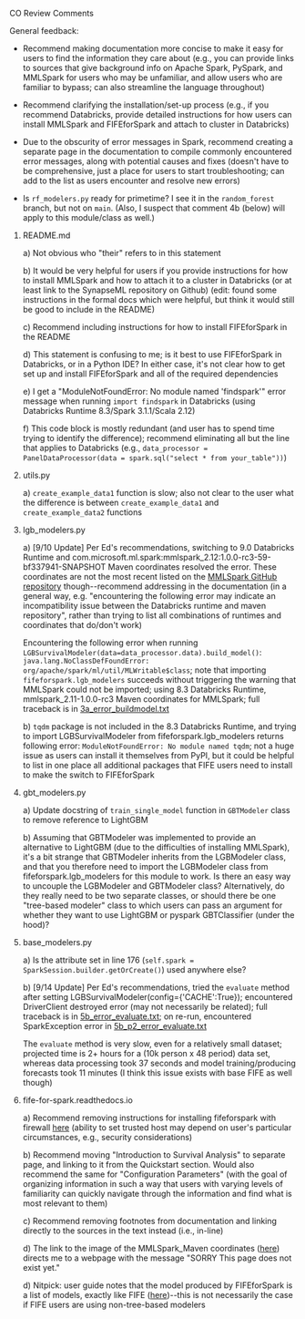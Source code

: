 CO Review Comments

General feedback:

- Recommend making documentation more concise to make it easy for users to find the information they care about
(e.g., you can provide links to sources that give background info on Apache Spark, PySpark, and MMLSpark 
for users who may be unfamiliar, and allow users who are familiar to bypass; can also streamline the language
throughout)

- Recommend clarifying the installation/set-up process (e.g., if you recommend Databricks, provide detailed
instructions for how users can install MMLSpark and FIFEforSpark and attach to cluster in Databricks)

- Due to the obscurity of error messages in Spark, recommend creating a separate page in the documentation to compile
commonly encountered error messages, along with potential causes and fixes (doesn't have to be comprehensive, 
just a place for users to start troubleshooting; can add to the list as users encounter and resolve new errors)

- Is `rf_modelers.py` ready for primetime? I see it in the `random_forest` branch, but not on `main`. (Also, I suspect
that comment 4b (below) will apply to this module/class as well.)


1) README.md

    a) Not obvious who "their" refers to in this statement

    b) It would be very helpful for users if you provide instructions for how to install MMLSpark and how 
	to attach it to a cluster in Databricks (or at least link to the SynapseML repository on Github)
	(edit: found some instructions in the formal docs which were helpful, but think it would still be 
	good to include in the README)

    c) Recommend including instructions for how to install FIFEforSpark in the README

    d) This statement is confusing to me; is it best to use FIFEforSpark in Databricks, or in a Python IDE?
	In either case, it's not clear how to get set up and install FIFEforSpark and all of the required dependencies

    e) I get a "ModuleNotFoundError: No module named 'findspark'" error message when running `import findspark`
	in Databricks (using Databricks Runtime 8.3/Spark 3.1.1/Scala 2.12)

    f) This code block is mostly redundant (and user has to spend time trying to identify the difference);
	recommend eliminating all but the line that applies to Databricks
	(e.g., `data_processor = PanelDataProcessor(data = spark.sql("select * from your_table"))`)

2) utils.py

    a) `create_example_data1` function is slow; also not clear to the user what the difference is between
	`create_example_data1` and `create_example_data2` functions

3) lgb_modelers.py

    a) [9/10 Update] Per Ed's recommendations, switching to 9.0 Databricks Runtime and 
	com.microsoft.ml.spark:mmlspark_2.12:1.0.0-rc3-59-bf337941-SNAPSHOT Maven coordinates resolved the error.
	These coordinates are not the most recent listed on the [MMLSpark GitHub repository](https://github.com/microsoft/SynapseML)
	though--recommend addressing in the documentation (in a general way, e.g. "encountering the following error may
	indicate an incompatibility issue between the Databricks runtime and maven repository", rather than
	trying to list all combinations of runtimes and coordinates that do/don't work)

	Encountering the following error when running `LGBSurvivalModeler(data=data_processor.data).build_model()`:
	`java.lang.NoClassDefFoundError: org/apache/spark/ml/util/MLWritable$class`; note that importing 
	`fifeforspark.lgb_modelers` succeeds without triggering the warning that MMLSpark could not be imported;
	using 8.3 Databricks Runtime, mmlspark_2.11-1.0.0-rc3 Maven coordinates for MMLSpark; full traceback is in 
	[3a_error_buildmodel.txt](3a_error_buildmodel.txt)

    b) `tqdm` package is not included in the 8.3 Databricks Runtime, and trying to import LGBSurvivalModeler
	from fifeforspark.lgb_modelers returns following error: `ModuleNotFoundError: No module named tqdm`;
	not a huge issue as users can install it themselves from PyPI, but it could be helpful to list in one place
	all additional packages that FIFE users need to install to make the switch to FIFEforSpark

4) gbt_modelers.py

    a) Update docstring of `train_single_model` function in `GBTModeler` class to remove reference to LightGBM

    b) Assuming that GBTModeler was implemented to provide an alternative to LightGBM (due to the difficulties of
	installing MMLSpark), it's a bit strange that GBTModeler inherits from the LGBModeler class, and that 
	you therefore need to import the LGBModeler class from fifeforspark.lgb_modelers for this module to work. 
	Is there an easy way to uncouple the LGBModeler and GBTModeler class? Alternatively, do they really need 
	to be two separate classes, or should there be one "tree-based modeler" class to which users can pass
	an argument for whether they want to use LightGBM or pyspark GBTClassifier (under the hood)?

5) base_modelers.py

    a) Is the attribute set in line 176 (`self.spark = SparkSession.builder.getOrCreate()`) used anywhere else?

    b) [9/14 Update] Per Ed's recommendations, tried the `evaluate` method after setting 
	LGBSurvivalModeler(config={'CACHE':True}); encountered DriverClient destroyed error (may not necessarily
	be related); full traceback is in [5b_error_evaluate.txt](5b_error_evaluate.txt); on re-run, encountered
	SparkException error in [5b_p2_error_evaluate.txt](5b_p2_error_evaluate.txt)

	The `evaluate` method is very slow, even for a relatively small dataset; projected time is 2+ hours for
	a (10k person x 48 period) data set, whereas data processing took 37 seconds and model training/producing
	forecasts took 11 minutes (I think this issue exists with base FIFE as well though)

6) fife-for-spark.readthedocs.io

    a) Recommend removing instructions for installing fifeforspark with firewall 
	[here](https://fife-for-spark.readthedocs.io/en/latest/user_guide.html) (ability to set trusted host 
	may depend on user's particular circumstances, e.g., security considerations)

    b) Recommend moving "Introduction to Survival Analysis" to separate page, and linking to it from the 
	Quickstart section. Would also recommend the same for "Configuration Parameters" 
	(with the goal of organizing information in such a way that users with varying levels 
	of familiarity can quickly navigate through the information and find what is most relevant to them)

    c) Recommend removing footnotes from documentation and linking directly to the sources in the text 
	instead (i.e., in-line)

    d) The link to the image of the MMLSpark_Maven coordinates 
	([here](https://fife-for-spark.readthedocs.io/en/latest/spark_help.html#how-to-download-mmlspark))
	directs me to a webpage with the message "SORRY This page does not exist yet."

    d) Nitpick: user guide notes that the model produced by FIFEforSpark is a list of models, exactly like FIFE
	([here](https://fife-for-spark.readthedocs.io/en/latest/user_guide.html#lgbsurvivalmodeler))--this is 
	not necessarily the case if FIFE users are using non-tree-based modelers